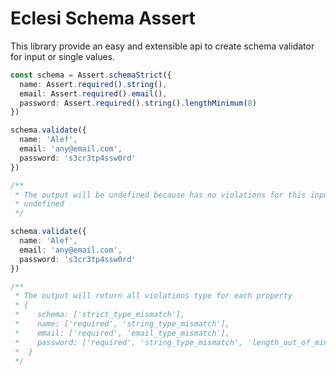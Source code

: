 # Eclesi Schema Assert

This library provide an easy and extensible api to create schema validator for input or single values.

```typescript
const schema = Assert.schemaStrict({
  name: Assert.required().string(),
  email: Assert.required().email(),
  password: Assert.required().string().lengthMinimum(8)
})

schema.validate({
  name: 'Alef',
  email: 'any@email.com',
  password: 's3cr3tp4ssw0rd'
})

/**
 * The output will be undefined because has no violations for this input
 * undefined
 */

schema.validate({
  name: 'Alef',
  email: 'any@email.com',
  password: 's3cr3tp4ssw0rd'
})

/**
 * The output will return all violations type for each property
 * {
 *    schema: ['strict_type_mismatch'],
 *    name: ['required', 'string_type_mismatch'],
 *    email: ['required', 'email_type_mismatch'],
 *    password: ['required', 'string_type_mismatch', 'length_out_of_minimum']
 *  }
 */
```
